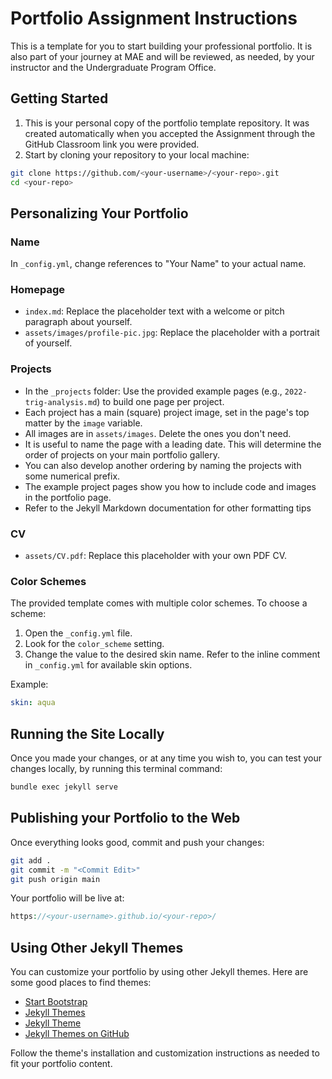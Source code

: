 # Portfolio Assignment Instructions

This is a template for you to start building your professional portfolio. It is also part of your journey at MAE and will be reviewed, as needed, by your instructor and the Undergraduate Program Office.

## Getting Started

1. This is your personal copy of the portfolio template repository. It was created automatically when you accepted the Assignment through the GitHub Classroom link you were provided.
2. Start by cloning your repository to your local machine:

```bash
git clone https://github.com/<your-username>/<your-repo>.git
cd <your-repo>
```

## Personalizing Your Portfolio

### Name

In `_config.yml`, change references to "Your Name" to your actual name.

### Homepage
- `index.md`: Replace the placeholder text with a welcome or pitch paragraph about yourself.
- `assets/images/profile-pic.jpg`: Replace the placeholder with a portrait of yourself.

### Projects
- In the `_projects` folder: Use the provided example pages (e.g., `2022-trig-analysis.md`) to build one page per project.
- Each project has a main (square) project image, set in the page's top matter by the `image` variable.
- All images are in `assets/images`. Delete the ones you don't need.
- It is useful to name the page with a leading date. This will determine the order of projects on your main portfolio gallery.
- You can also develop another ordering by naming the projects with some numerical prefix.
- The example project pages show you how to include code and images in the portfolio page.
- Refer to the Jekyll Markdown documentation for other formatting tips

### CV
- `assets/CV.pdf`: Replace this placeholder with your own PDF CV.

### Color Schemes

The provided template comes with multiple color schemes. To choose a scheme:

1. Open the `_config.yml` file.
2. Look for the `color_scheme` setting.
3. Change the value to the desired skin name. Refer to the inline comment in `_config.yml` for available skin options.


Example:
```yaml
skin: aqua
```

## Running the Site Locally

Once you made your changes, or at any time you wish to, you can test your changes locally, by running this terminal command:

```bash
bundle exec jekyll serve
```

## Publishing your Portfolio to the Web

Once everything looks good, commit and push your changes:

```bash
git add .
git commit -m "<Commit Edit>"
git push origin main
```

Your portfolio will be live at:

```php
https://<your-username>.github.io/<your-repo>/
```

## Using Other Jekyll Themes

You can customize your portfolio by using other Jekyll themes. Here are some good places to find themes:

- [Start Bootstrap](https://startbootstrap.com/themes/jekyll/)
- [Jekyll Themes](https://jekyllthemes.io/)
- [Jekyll Theme](http://jekylltheme.org/)
- [Jekyll Themes on GitHub](https://github.com/topics/jekyll-theme)

Follow the theme's installation and customization instructions as needed to fit your portfolio content.
